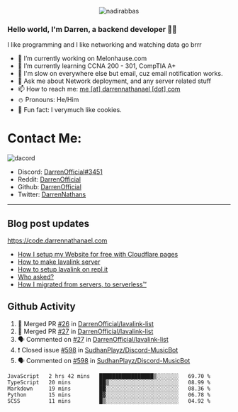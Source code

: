 <p align="center"> <img src="https://komarev.com/ghpvc/?username=DarrenOfficial&label=Profile%20views&color=0e75b6&style=flat" alt="nadirabbas" /> </p>

### Hello world, I'm Darren, a backend developer 👨‍💻
I like programming and I like networking and watching data go brrr



- 🔭 I’m currently working on Melonhause.com 
- 🌴 I’m currently learning CCNA 200 - 301, CompTIA A+ 
- 🚀 I'm slow on everywhere else but email, cuz email notification works.
- 💬 Ask me about Network deployment, and any server related stuff 
- 📫 How to reach me: [me [at] darrennathanael [dot] com](mailto:me@darrennathanael.com) 
- ⛄️ Pronouns: He/Him 
- 🍪 Fun fact: I verymuch like cookies. 


# Contact Me:

![dacord](https://discord.c99.nl/widget/theme-4/508296903960821771.png)

- Discord: [DarrenOfficial#3451](https://discord.com/users/508296903960821771)
- Reddit: [DarrenOfficial](https://reddit.com/u/DarrenOfficiallol)
- Github: [DarrenOfficial](https://github.com/DarrenOfficial)
- Twitter: [DarrenNathans](https://twitter.com/DarrenNathans)


---
## Blog post updates
https://code.darrennathanael.com
<!-- BLOG-POST-LIST:START -->
- [How I setup my Website for free with Cloudflare pages](https://code.darrennathanael.com/how-i-setup-my-website-for-free-with-cloudflare-pages)
- [How to make lavalink server](https://code.darrennathanael.com/how-to-lavalink)
- [How to setup lavalink on repl.it](https://code.darrennathanael.com/how-to-setup-lavalink-on-replit)
- [Who asked?](https://code.darrennathanael.com/who-asked)
- [How I migrated from servers, to serverless™](https://code.darrennathanael.com/how-i-migrated-from-servers-to-serverlesstm)
<!-- BLOG-POST-LIST:END -->


## Github Activity
<!--START_SECTION:activity-->
1. 🎉 Merged PR [#26](https://github.com/DarrenOfficial/lavalink-list/pull/26) in [DarrenOfficial/lavalink-list](https://github.com/DarrenOfficial/lavalink-list)
2. 🎉 Merged PR [#27](https://github.com/DarrenOfficial/lavalink-list/pull/27) in [DarrenOfficial/lavalink-list](https://github.com/DarrenOfficial/lavalink-list)
3. 🗣 Commented on [#27](https://github.com/DarrenOfficial/lavalink-list/issues/27) in [DarrenOfficial/lavalink-list](https://github.com/DarrenOfficial/lavalink-list)
4. ❗️ Closed issue [#598](https://github.com/SudhanPlayz/Discord-MusicBot/issues/598) in [SudhanPlayz/Discord-MusicBot](https://github.com/SudhanPlayz/Discord-MusicBot)
5. 🗣 Commented on [#598](https://github.com/SudhanPlayz/Discord-MusicBot/issues/598) in [SudhanPlayz/Discord-MusicBot](https://github.com/SudhanPlayz/Discord-MusicBot)
<!--END_SECTION:activity-->


<!--START_SECTION:waka-->
```text
JavaScript   2 hrs 42 mins   █████████████████▒░░░░░░░   69.70 % 
TypeScript   20 mins         ██▒░░░░░░░░░░░░░░░░░░░░░░   08.99 % 
Markdown     19 mins         ██░░░░░░░░░░░░░░░░░░░░░░░   08.36 % 
Python       15 mins         █▓░░░░░░░░░░░░░░░░░░░░░░░   06.78 % 
SCSS         11 mins         █▒░░░░░░░░░░░░░░░░░░░░░░░   04.92 % 
```
<!--END_SECTION:waka-->
